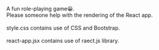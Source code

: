 <p>A fun role-playing game😀.
<br>Please someone help with the rendering of the React app.</br>
<br>style.css contains use of CSS and Bootstrap.</br>
<br>react-app.jsx contains use of raect.js library.</br>
</p>


